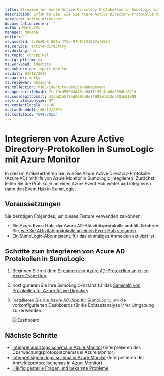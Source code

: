 ```yaml
---
title: Streamen von Azure Active Directory-Protokollen in SumoLogic mit Azure Monitor | Microsoft-Dokumentation
description: Erfahren Sie, wie Sie Azure Active Directory-Protokolle mit Azure Monitor in SumoLogic integrieren.
services: active-directory
documentationcenter: ''
author: MarkusVi
manager: daveba
editor: ''
ms.assetid: 2c3db9a8-50fa-475a-97d8-f31082af6593
ms.service: active-directory
ms.devlang: na
ms.topic: conceptual
ms.tgt_pltfrm: na
ms.workload: identity
ms.subservice: report-monitor
ms.date: 04/18/2019
ms.author: markvi
ms.reviewer: dhanyahk
ms.collection: M365-identity-device-management
ms.openlocfilehash: 7ccf9cd550b3848be841f193f4ab8a6094cf671d
ms.sourcegitcommit: 41ca82b5f95d2e07b0c7f9025b912daf0ab21909
ms.translationtype: HT
ms.contentlocale: de-DE
ms.lasthandoff: 06/13/2019
ms.locfileid: "60437853"
---
```

# <a name="integrate-azure-active-directory-logs-with-sumologic-using-azure-monitor"></a>Integrieren von Azure Active Directory-Protokollen in SumoLogic mit Azure Monitor

In diesem Artikel erfahren Sie, wie Sie Azure Active Directory-Protokolle (Azure AD) mithilfe von Azure Monitor in SumoLogic integrieren. Zunächst leiten Sie die Protokolle an einen Azure Event Hub weiter und integrieren dann den Event Hub in SumoLogic.

## <a name="prerequisites"></a>Voraussetzungen

Sie benötigen Folgendes, um dieses Feature verwenden zu können:
* Ein Azure Event Hub, der Azure AD-Aktivitätsprotokolle enthält. Erfahren Sie, [wie Sie Aktivitätsprotokolle an einen Event Hub streamen](quickstart-azure-monitor-stream-logs-to-event-hub.md). 
* Ein SumoLogic-Abonnement, für das einmaliges Anmelden aktiviert ist

## <a name="steps-to-integrate-azure-ad-logs-with-sumologic"></a>Schritte zum Integrieren von Azure AD-Protokollen in SumoLogic 

1. Beginnen Sie mit dem [Streamen von Azure AD-Protokollen an einen Azure Event Hub](quickstart-azure-monitor-stream-logs-to-event-hub.md).
2. Konfigurieren Sie Ihre SumoLogic-Instanz für das [Sammeln von Protokollen für Azure Active Directory](https://help.sumologic.com/Send-Data/Applications-and-Other-Data-Sources/Azure_Active_Directory/Collect_Logs_for_Azure_Active_Directory).
3. [Installieren Sie die Azure AD-App für SumoLogic](https://help.sumologic.com/Send-Data/Applications-and-Other-Data-Sources/Azure_Active_Directory/Install_the_Azure_Active_Directory_App_and_View_the_Dashboards), um die vorkonfigurierten Dashboards für die Echtzeitanalyse Ihrer Umgebung zu verwenden.

   ![Dashboard](./media/howto-integrate-activity-logs-with-sumologic/overview-dashboard.png)

## <a name="next-steps"></a>Nächste Schritte

* [Interpret audit logs schema in Azure Monitor](reference-azure-monitor-audit-log-schema.md) (Interpretieren des Überwachungsprotokollschemas in Azure Monitor)
* [Interpret sign-in logs schema in Azure Monitor](reference-azure-monitor-sign-ins-log-schema.md) (Interpretieren des Anmeldeprotokollschemas in Azure Monitor)
* [Häufig gestellte Fragen und bekannte Probleme](concept-activity-logs-azure-monitor.md#frequently-asked-questions)